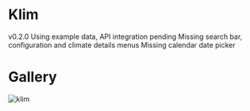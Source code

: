 # Klim

v0.2.0
Using example data, API integration pending
Missing search bar, configuration and climate details menus
Missing calendar date picker

# Gallery

![klim](https://github.com/Hexagon-6/Klim/assets/156491984/0d9d24a0-7be3-42dd-b071-b500bf34faef)
